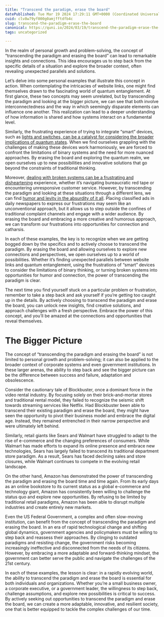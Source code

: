 ```yaml
---
title: "Transcend the paradigm, erase the board"
datePublished: Tue Mar 19 2024 17:29:11 GMT+0000 (Coordinated Universal Time)
cuid: clv8w79yf000g0amjfftdfb4c
slug: transcend-the-paradigm-erase-the-board
canonical: https://quni.io/2024/03/19/transcend-the-paradigm-erase-the-board/
tags: uncategorized

---
```


In the realm of personal growth and problem-solving, the concept of “transcending the paradigm and erasing the board” can lead to remarkable insights and connections. This idea encourages us to step back from the specific details of a situation and explore the broader context, often revealing unexpected parallels and solutions.

Let’s delve into some personal examples that illustrate this concept in action. When contemplating the intricacies of website links, one might find themselves drawn to the fascinating world of quantum entanglement. At first glance, these two concepts may seem unrelated, but by transcending the paradigm and looking at the bigger picture, we can see that both involve interconnectedness and the way in which seemingly disparate elements can influence one another. This realization can lead to a deeper understanding of how information is shared and how systems interact on a fundamental level.

Similarly, the frustrating experience of trying to integrate “smart” devices, such as [lights and switches, can be a catalyst for considering the broader implications of quantum states](https://quni.io/2024/03/19/illuminating-quantum-mechanics-expanding-possibilities-through-unconventional-connections/). When we find ourselves grappling with the challenges of making these devices work harmoniously, we are forced to confront the limitations of binary systems and the need for more nuanced approaches. By erasing the board and exploring the quantum realm, we open ourselves up to new possibilities and innovative solutions that go beyond the constraints of traditional thinking.

Moreover, [dealing with broken systems can be a frustrating and disheartening](https://quni.io/truth/) experience, whether it’s navigating bureaucratic red tape or encountering unresponsive customer service. However, by transcending the paradigm and looking at these situations through a different lens, we can find [humor and levity in the absurdity of it all](https://quni.io/2024/03/17/subject-proposition-f-a-grateful-addicts-perspective/). Placing classified ads in daily newspapers to express our frustrations may seem like an unconventional approach, but it allows us to step outside the confines of traditional complaint channels and engage with a wider audience. By erasing the board and embracing a more creative and humorous approach, we can transform our frustrations into opportunities for connection and catharsis.

In each of these examples, the key is to recognize when we are getting bogged down by the specifics and to actively choose to transcend the paradigm. By erasing the board and allowing ourselves to explore new connections and perspectives, we open ourselves up to a world of possibilities. Whether it’s finding unexpected parallels between website links and quantum entanglement, using the frustrations of “smart” devices to consider the limitations of binary thinking, or turning broken systems into opportunities for humor and connection, the power of transcending the paradigm is clear.

The next time you find yourself stuck on a particular problem or frustration, remember to take a step back and ask yourself if you’re getting too caught up in the details. By actively choosing to transcend the paradigm and erase the board, you can unlock new insights, find creative solutions, and approach challenges with a fresh perspective. Embrace the power of this concept, and you’ll be amazed at the connections and opportunities that reveal themselves.

The Bigger Picture
==================

The concept of “transcending the paradigm and erasing the board” is not limited to personal growth and problem-solving; it can also be applied to the broader context of corporate systems and even government institutions. In these larger arenas, the ability to step back and see the bigger picture can be the difference between success and failure, adaptation and obsolescence.

Consider the cautionary tale of Blockbuster, once a dominant force in the video rental industry. By focusing solely on their brick-and-mortar stores and traditional rental model, they failed to recognize the seismic shift towards streaming services like Netflix. Had Blockbuster been able to transcend their existing paradigm and erase the board, they might have seen the opportunity to pivot their business model and embrace the digital age. Instead, they remained entrenched in their narrow perspective and were ultimately left behind.

Similarly, retail giants like Sears and Walmart have struggled to adapt to the rise of e-commerce and the changing preferences of consumers. While Walmart has made efforts to expand its online presence and embrace new technologies, Sears has largely failed to transcend its traditional department store paradigm. As a result, Sears has faced declining sales and store closures, while Walmart continues to compete in the evolving retail landscape.

On the other hand, Amazon has demonstrated the power of transcending the paradigm and erasing the board time and time again. From its early days as an online bookstore to its current status as a global e-commerce and technology giant, Amazon has consistently been willing to challenge the status quo and explore new opportunities. By refusing to be limited by traditional retail paradigms, Amazon has been able to disrupt multiple industries and create entirely new markets.

Even the US Federal Government, a complex and often slow-moving institution, can benefit from the concept of transcending the paradigm and erasing the board. In an era of rapid technological change and shifting global dynamics, government agencies and policymakers must be willing to step back and reassess their approaches. By clinging to outdated paradigms and resisting change, the government risks becoming increasingly ineffective and disconnected from the needs of its citizens. However, by embracing a more adaptable and forward-thinking mindset, the government can better serve the public and navigate the challenges of the 21st century.

In each of these examples, the lesson is clear: in a rapidly evolving world, the ability to transcend the paradigm and erase the board is essential for both individuals and organizations. Whether you’re a small business owner, a corporate executive, or a government leader, the willingness to step back, challenge assumptions, and explore new possibilities is critical to success. By actively seeking out opportunities to transcend the paradigm and erase the board, we can create a more adaptable, innovative, and resilient society, one that is better equipped to tackle the complex challenges of our time.